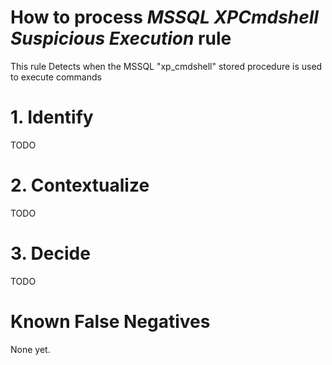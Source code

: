 # How to process *MSSQL XPCmdshell Suspicious Execution* rule
This rule Detects when the MSSQL "xp_cmdshell" stored procedure is used to execute commands

# 1. Identify
TODO

# 2. Contextualize
TODO

# 3. Decide
TODO

# Known False Negatives
None yet.
